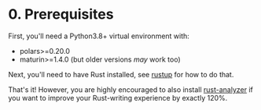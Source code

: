# 0. Prerequisites

First, you'll need a Python3.8+ virtual environment with:

- polars>=0.20.0
- maturin>=1.4.0 (but older versions _may_ work too)

Next, you'll need to have Rust installed, see [rustup](https://rustup.rs/) for
how to do that.

That's it! However, you are highly encouraged to also install
[rust-analyzer](https://rust-analyzer.github.io/manual.html) if you want to
improve your Rust-writing experience by exactly 120%.
